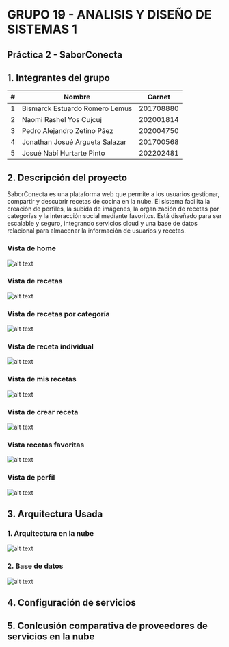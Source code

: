 # GRUPO 19 - ANALISIS Y DISEÑO DE SISTEMAS 1

## Práctica 2 - SaborConecta

## 1. Integrantes del grupo 

| # | Nombre                                 | Carnet     |
|---|----------------------------------------|------------|
| 1 | Bismarck Estuardo Romero Lemus         | 201708880  |
| 2 | Naomi Rashel Yos Cujcuj                | 202001814  |
| 3 | Pedro Alejandro Zetino Páez            | 202004750  |
| 4 | Jonathan Josué Argueta Salazar         | 201700568  |
| 5 | Josué Nabí Hurtarte Pinto              | 202202481  |

## 2. Descripción del proyecto

SaborConecta es una plataforma web que permite a los usuarios gestionar, compartir y descubrir recetas de cocina en la nube. El sistema facilita la creación de perfiles, la subida de imágenes, la organización de recetas por categorías y la interacción social mediante favoritos. Está diseñado para ser escalable y seguro, integrando servicios cloud y una base de datos relacional para almacenar la información de usuarios y recetas.

### Vista de home
![alt text](assets/image.png)

### Vista de recetas
![alt text](assets/image-1.png)

### Vista de recetas por categoría
![alt text](assets/image-7.png)

### Vista de receta individual
![alt text](assets/image-4.png)

### Vista de mis recetas
![alt text](assets/image-2.png)

### Vista de crear receta
![alt text](assets/image-3.png)

### Vista recetas favoritas
![alt text](assets/image-5.png)

### Vista de perfil
![alt text](assets/image-6.png)

## 3. Arquitectura Usada

### 1. Arquitectura en la nube
![alt text](./Assets/arquitectura.png)

### 2. Base de datos
![alt text](./server/Database/er_semi1-practica2.png)

## 4. Configuración de servicios

## 5. Conlcusión comparativa de proveedores de servicios en la nube